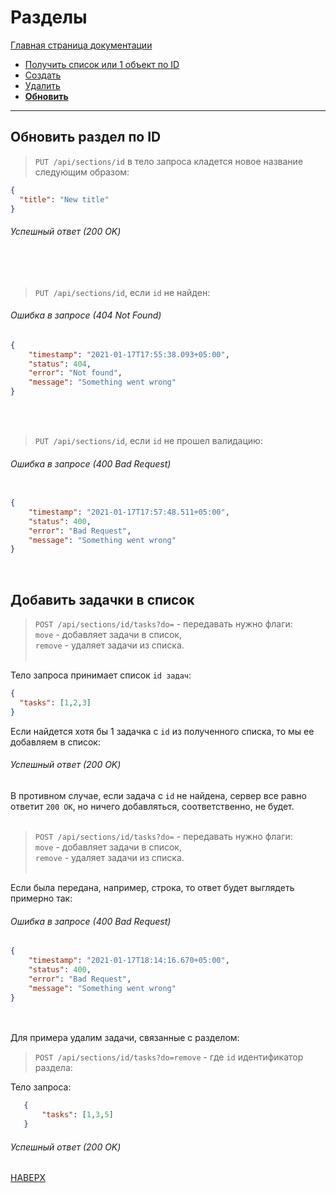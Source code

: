 # Разделы

[Главная страница документации](/README.md)

* [Получить список или 1 объект по ID](/docs/section/section-get.md)
* [Создать](/docs/section/section-create.md)   
* [Удалить](/docs/section/section-delete.md) 
* **[Обновить](/docs/section/section-update.md)**
---


## Обновить раздел по ID

> `PUT /api/sections/id` в тело запроса кладется новое название следующим образом:
```json
{
  "title": "New title"
}
```
###### Успешный ответ (200 OK) 

<br><br>

> `PUT /api/sections/id`, если `id` не найден:
###### Ошибка в запросе (404 Not Found) 
```json
{
    "timestamp": "2021-01-17T17:55:38.093+05:00",
    "status": 404,
    "error": "Not found",
    "message": "Something went wrong"
}
```

<br><br>

> `PUT /api/sections/id`, если `id` не прошел валидацию:  

###### Ошибка в запросе (400 Bad Request)
```json
 
{
    "timestamp": "2021-01-17T17:57:48.511+05:00",
    "status": 400,
    "error": "Bad Request",
    "message": "Something went wrong"
}
```
<br>

## Добавить задачки в список

> `POST /api/sections/id/tasks?do=` - передавать нужно флаги:  
> `move` - добавляет задачи в список,  
> `remove` - удаляет задачи из списка.  <br><br>

Тело запроса принимает список `id задач`:
```json
{
  "tasks": [1,2,3]
}
``` 
Если найдется хотя бы 1 задачка с `id` из полученного списка, то мы ее добавляем в список:
###### Успешный ответ (200 OK)

В противном случае, если задача с `id` не найдена, сервер все равно ответит `200 OK`, но ничего добавляться, соответственно, не будет. 
<br><br>

> `POST /api/sections/id/tasks?do=` - передавать нужно флаги:  
> `move` - добавляет задачи в список,  
> `remove` - удаляет задачи из списка.  <br><br>

Если была передана, например, строка, то ответ будет выглядеть примерно так:

###### Ошибка в запросе (400 Bad Request)

```json
{
    "timestamp": "2021-01-17T18:14:16.670+05:00",
    "status": 400,
    "error": "Bad Request",
    "message": "Something went wrong"
}
```
<br><br>
Для примера удалим задачи, связанные с разделом:
> `POST /api/sections/id/tasks?do=remove` - где `id` идентификатор раздела:

Тело запроса:
 ```json
    {
        "tasks": [1,3,5]
    }
```   
###### Успешный ответ (200 OK)

[НАВЕРХ](#разделы)